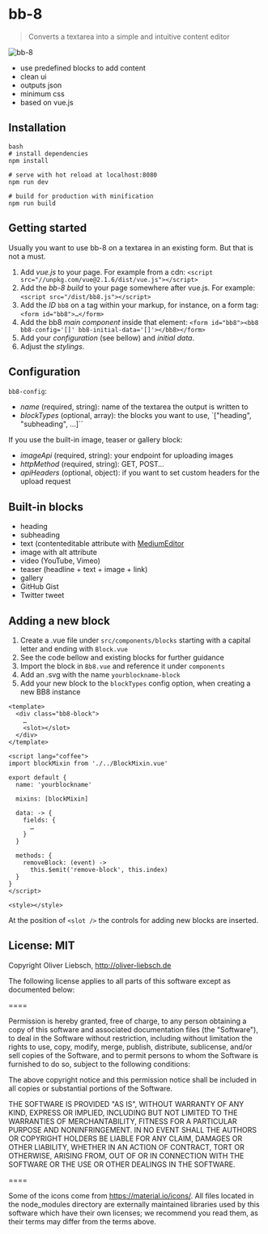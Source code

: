# bb-8

> Converts a textarea into a simple and intuitive content editor

![bb-8](http://oliver-liebsch.de/bb8.gif)

- use predefined blocks to add content
- clean ui
- outputs json
- minimum css
- based on vue.js

## Installation
```
bash
# install dependencies
npm install

# serve with hot reload at localhost:8080
npm run dev

# build for production with minification
npm run build
```

## Getting started
Usually you want to use bb-8 on a textarea in an existing form. But that is not a must.

1. Add *vue.js* to your page. For example from a cdn: `<script src="//unpkg.com/vue@2.1.6/dist/vue.js"></script>`
2. Add the *bb-8 build* to your page somewhere after vue.js. For example: `<script src="/dist/bb8.js"></script>`
3. Add the *ID* `bb8` on a tag within your markup, for instance, on a form tag: `<form id="bb8">…</form>`
4. Add the bb8 *main component* inside that element: `<form id="bb8"><bb8 bb8-config='[]' bb8-initial-data='[]'></bb8></form>`
5. Add your *configuration* (see bellow) and *initial data*.
6. Adjust the *stylings*.

## Configuration
`bb8-config`:
- *name* (required, string): name of the textarea the output is written to
- *blockTypes* (optional, array): the blocks you want to use, `["heading", "subheading", …]``

If you use the built-in image, teaser or gallery block:
- *imageApi* (required, string): your endpoint for uploading images
- *httpMethod* (required, string): GET, POST…
- *apiHeaders* (optional, object): if you want to set custom headers for the upload request

## Built-in blocks
- heading
- subheading
- text (contenteditable attribute with [MediumEditor](https://github.com/yabwe/medium-editor)
- image with alt attribute
- video (YouTube, Vimeo)
- teaser (headline + text + image + link)
- gallery
- GitHub Gist
- Twitter tweet

## Adding a new block
1. Create a .vue file under `src/components/blocks` starting with a capital letter and ending with `Block.vue`
2. See the code bellow and existing blocks for further guidance
3. Import the block in `Bb8.vue` and reference it under `components`
4. Add an .svg with the name `yourblockname-block`
4. Add your new block to the `blockTypes` config option, when creating a new BB8 instance

````
<template>
  <div class="bb8-block">
    …
    <slot></slot>
  </div>
</template>

<script lang="coffee">
import blockMixin from './../BlockMixin.vue'

export default {
  name: 'yourblockname'

  mixins: [blockMixin]

  data: -> {
    fields: {
      …
    }
  }

  methods: {
    removeBlock: (event) ->
      this.$emit('remove-block', this.index)
  }
}
</script>

<style></style>
````

At the position of `<slot />` the controls for adding new blocks are inserted.

## License: MIT
Copyright Oliver Liebsch, http://oliver-liebsch.de

The following license applies to all parts of this software except as
documented below:

====

Permission is hereby granted, free of charge, to any person obtaining a copy of this software and associated documentation files (the "Software"), to deal in the Software without restriction, including without limitation the rights to use, copy, modify, merge, publish, distribute, sublicense, and/or sell copies of the Software, and to permit persons to whom the Software is furnished to do so, subject to the following conditions:

The above copyright notice and this permission notice shall be included in all copies or substantial portions of the Software.

THE SOFTWARE IS PROVIDED "AS IS", WITHOUT WARRANTY OF ANY KIND, EXPRESS OR IMPLIED, INCLUDING BUT NOT LIMITED TO THE WARRANTIES OF MERCHANTABILITY, FITNESS FOR A PARTICULAR PURPOSE AND NONINFRINGEMENT. IN NO EVENT SHALL THE AUTHORS OR COPYRIGHT HOLDERS BE LIABLE FOR ANY CLAIM, DAMAGES OR OTHER LIABILITY, WHETHER IN AN ACTION OF CONTRACT, TORT OR OTHERWISE, ARISING FROM, OUT OF OR IN CONNECTION WITH THE SOFTWARE OR THE USE OR OTHER DEALINGS IN THE SOFTWARE.

====

Some of the icons come from https://material.io/icons/.
All files located in the node_modules directory are
externally maintained libraries used by this software which have their
own licenses; we recommend you read them, as their terms may differ from
the terms above.
